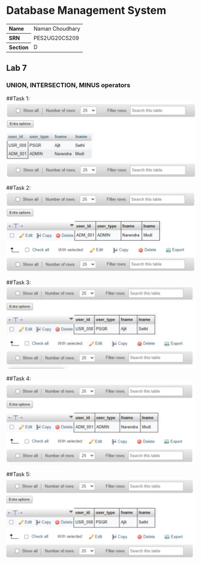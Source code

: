 # Database Management System

<table style="width:100%">
  <tr>
    <th align="left">Name</th>
    <td>Naman Choudhary</td>
  </tr>
  <tr>
    <th align="left">SRN</th>
    <td>PES2UG20CS209</td>
  </tr>
  <tr>
    <th align="left">Section</th>
    <td>D</td>
  </tr>
</table>

## Lab 7
### UNION, INTERSECTION, MINUS operators
##Task 1:
![](./SS/img1.jpg)

##Task 2:
![](./SS/img2.jpg)

##Task 3:
![](./SS/img3.jpg)

##Task 4:
![](./SS/img4.jpg)

##Task 5:
![](./SS/img5.jpg)

